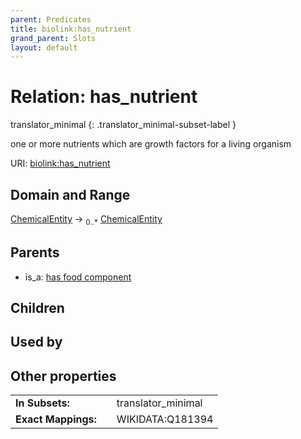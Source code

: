 ```yaml
---
parent: Predicates
title: biolink:has_nutrient
grand_parent: Slots
layout: default
---
```


# Relation: has_nutrient

translator_minimal
{: .translator_minimal-subset-label }


one or more nutrients which are growth factors for a living organism

URI: [biolink:has_nutrient](https://w3id.org/biolink/vocab/has_nutrient)

## Domain and Range

[ChemicalEntity](ChemicalEntity.md) ->  <sub>0..\*</sub> [ChemicalEntity](ChemicalEntity.md)

## Parents

 *  is_a: [has food component](has_food_component.md)

## Children


## Used by


## Other properties

|  |  |  |
| --- | --- | --- |
| **In Subsets:** | | translator_minimal |
| **Exact Mappings:** | | WIKIDATA:Q181394 |

